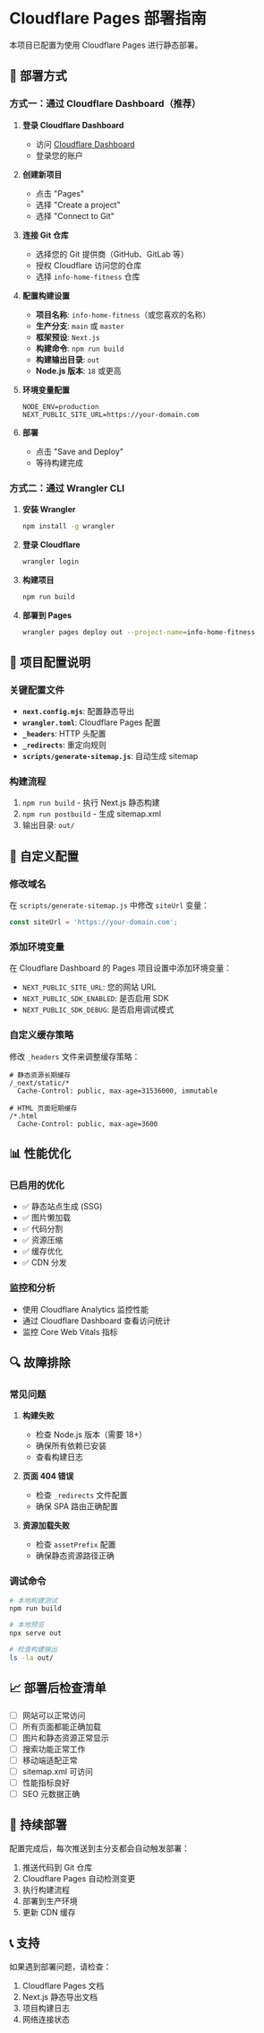 # Cloudflare Pages 部署指南

本项目已配置为使用 Cloudflare Pages 进行静态部署。

## 🚀 部署方式

### 方式一：通过 Cloudflare Dashboard（推荐）

1. **登录 Cloudflare Dashboard**
   - 访问 [Cloudflare Dashboard](https://dash.cloudflare.com)
   - 登录您的账户

2. **创建新项目**
   - 点击 "Pages" 
   - 选择 "Create a project"
   - 选择 "Connect to Git"

3. **连接 Git 仓库**
   - 选择您的 Git 提供商（GitHub、GitLab 等）
   - 授权 Cloudflare 访问您的仓库
   - 选择 `info-home-fitness` 仓库

4. **配置构建设置**
   - **项目名称**: `info-home-fitness`（或您喜欢的名称）
   - **生产分支**: `main` 或 `master`
   - **框架预设**: `Next.js`
   - **构建命令**: `npm run build`
   - **构建输出目录**: `out`
   - **Node.js 版本**: `18` 或更高

5. **环境变量配置**
   ```
   NODE_ENV=production
   NEXT_PUBLIC_SITE_URL=https://your-domain.com
   ```

6. **部署**
   - 点击 "Save and Deploy"
   - 等待构建完成

### 方式二：通过 Wrangler CLI

1. **安装 Wrangler**
   ```bash
   npm install -g wrangler
   ```

2. **登录 Cloudflare**
   ```bash
   wrangler login
   ```

3. **构建项目**
   ```bash
   npm run build
   ```

4. **部署到 Pages**
   ```bash
   wrangler pages deploy out --project-name=info-home-fitness
   ```

## 📁 项目配置说明

### 关键配置文件

- **`next.config.mjs`**: 配置静态导出
- **`wrangler.toml`**: Cloudflare Pages 配置
- **`_headers`**: HTTP 头配置
- **`_redirects`**: 重定向规则
- **`scripts/generate-sitemap.js`**: 自动生成 sitemap

### 构建流程

1. `npm run build` - 执行 Next.js 静态构建
2. `npm run postbuild` - 生成 sitemap.xml
3. 输出目录: `out/`

## 🔧 自定义配置

### 修改域名

在 `scripts/generate-sitemap.js` 中修改 `siteUrl` 变量：

```javascript
const siteUrl = 'https://your-domain.com';
```

### 添加环境变量

在 Cloudflare Dashboard 的 Pages 项目设置中添加环境变量：

- `NEXT_PUBLIC_SITE_URL`: 您的网站 URL
- `NEXT_PUBLIC_SDK_ENABLED`: 是否启用 SDK
- `NEXT_PUBLIC_SDK_DEBUG`: 是否启用调试模式

### 自定义缓存策略

修改 `_headers` 文件来调整缓存策略：

```
# 静态资源长期缓存
/_next/static/*
  Cache-Control: public, max-age=31536000, immutable

# HTML 页面短期缓存
/*.html
  Cache-Control: public, max-age=3600
```

## 📊 性能优化

### 已启用的优化

- ✅ 静态站点生成 (SSG)
- ✅ 图片懒加载
- ✅ 代码分割
- ✅ 资源压缩
- ✅ 缓存优化
- ✅ CDN 分发

### 监控和分析

- 使用 Cloudflare Analytics 监控性能
- 通过 Cloudflare Dashboard 查看访问统计
- 监控 Core Web Vitals 指标

## 🔍 故障排除

### 常见问题

1. **构建失败**
   - 检查 Node.js 版本（需要 18+）
   - 确保所有依赖已安装
   - 查看构建日志

2. **页面 404 错误**
   - 检查 `_redirects` 文件配置
   - 确保 SPA 路由正确配置

3. **资源加载失败**
   - 检查 `assetPrefix` 配置
   - 确保静态资源路径正确

### 调试命令

```bash
# 本地构建测试
npm run build

# 本地预览
npx serve out

# 检查构建输出
ls -la out/
```

## 📈 部署后检查清单

- [ ] 网站可以正常访问
- [ ] 所有页面都能正确加载
- [ ] 图片和静态资源正常显示
- [ ] 搜索功能正常工作
- [ ] 移动端适配正常
- [ ] sitemap.xml 可访问
- [ ] 性能指标良好
- [ ] SEO 元数据正确

## 🔄 持续部署

配置完成后，每次推送到主分支都会自动触发部署：

1. 推送代码到 Git 仓库
2. Cloudflare Pages 自动检测变更
3. 执行构建流程
4. 部署到生产环境
5. 更新 CDN 缓存

## 📞 支持

如果遇到部署问题，请检查：

1. Cloudflare Pages 文档
2. Next.js 静态导出文档
3. 项目构建日志
4. 网络连接状态 